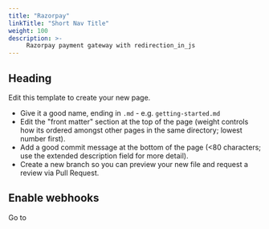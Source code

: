 ```yaml
---
title: "Razorpay"
linkTitle: "Short Nav Title"
weight: 100
description: >-
     Razorpay payment gateway with redirection_in_js
---
```


## Heading

Edit this template to create your new page.

* Give it a good name, ending in `.md` - e.g. `getting-started.md`
* Edit the "front matter" section at the top of the page (weight controls how its ordered amongst other pages in the same directory; lowest number first).
* Add a good commit message at the bottom of the page (<80 characters; use the extended description field for more detail).
* Create a new branch so you can preview your new file and request a review via Pull Request.

## Enable webhooks

Go to
